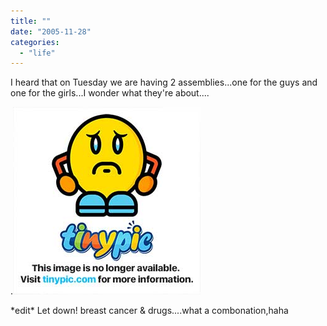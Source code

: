 ```yaml
---
title: ""
date: "2005-11-28"
categories: 
  - "life"
---
```


I heard that on Tuesday we are having 2 assemblies...one for the guys and one for the girls...I wonder what they're about....

.![](images/fwlw6s.gif)

\*edit\* Let down! breast cancer & drugs....what a combonation,haha
